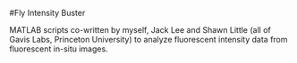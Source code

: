#Fly Intensity Buster

MATLAB scripts co-written by myself, Jack Lee and Shawn Little (all of Gavis Labs, Princeton University) to analyze fluorescent intensity data from fluorescent in-situ images.